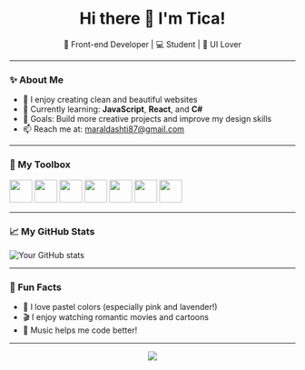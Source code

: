 <h1 align="center">Hi there 🎀 I'm Tica!</h1>

<p align="center">
  🌸 Front-end Developer | 💻 Student | 🎨 UI Lover  
</p>

---

### ✨ About Me

- 💖 I enjoy creating clean and beautiful websites
- 🌱 Currently learning: **JavaScript**, **React**, and **C#**
- 🎯 Goals: Build more creative projects and improve my design skills
- 📫 Reach me at: [maraldashti87@gmail.com ](mailto:maraldashti87@gmail.com)

---

### 🧰 My Toolbox

<p align="left">
  <!-- Frontend -->
  <img src="https://cdn.jsdelivr.net/gh/devicons/devicon/icons/html5/html5-original.svg" width="40" />
  <img src="https://cdn.jsdelivr.net/gh/devicons/devicon/icons/css3/css3-original.svg" width="40" />
  <img src="https://cdn.jsdelivr.net/gh/devicons/devicon/icons/javascript/javascript-original.svg" width="40" />
  <img src="https://cdn.jsdelivr.net/gh/devicons/devicon/icons/react/react-original.svg" width="40" />
  
  <!-- Programming Languages -->
  <img src="https://cdn.jsdelivr.net/gh/devicons/devicon/icons/python/python-original.svg" width="40" />
  <img src="https://cdn.jsdelivr.net/gh/devicons/devicon/icons/csharp/csharp-original.svg" width="40" />
  <img src="https://cdn.jsdelivr.net/gh/devicons/devicon/icons/cplusplus/cplusplus-original.svg" width="40" />
</p>

---

### 📈 My GitHub Stats

![Your GitHub stats](https://github-readme-stats.vercel.app/api?username=your-username&show_icons=true&theme=rose_pine)

---

### 🌸 Fun Facts

- 🧁 I love pastel colors (especially pink and lavender!)
- 🎬 I enjoy watching romantic movies and cartoons
- 🎵 Music helps me code better!

---

<p align="center">
  <img src="https://readme-typing-svg.herokuapp.com?font=Fira+Code&pause=1000&color=F58EB4&width=435&lines=Thanks+for+visiting+my+profile!+💖" />
</p>
